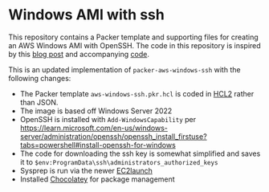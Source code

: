 # Windows AMI with ssh

This repository contains a Packer template and supporting files for creating an AWS Windows AMI with OpenSSH. The code in this repository is inspired by this [blog post](https://operator-error.com/2018/04/16/windows-amis-with-even/) and accompanying [code](https://github.com/jen20/packer-aws-windows-ssh).

This is an updated implementation of `packer-aws-windows-ssh` with the following changes:

- The Packer template `aws-windows-ssh.pkr.hcl` is coded in [HCL2](https://developer.hashicorp.com/packer/guides/hcl) rather than JSON.
- The image is based off Windows Server 2022
- OpenSSH is installed with `Add-WindowsCapability` per <https://learn.microsoft.com/en-us/windows-server/administration/openssh/openssh_install_firstuse?tabs=powershell#install-openssh-for-windows>
- The code for downloading the ssh key is somewhat simplified and saves it to `$env:ProgramData\ssh\administrators_authorized_keys`
- Sysprep is run via the newer [EC2launch](https://docs.aws.amazon.com/AWSEC2/latest/WindowsGuide/ec2launch.html)
- Installed [Chocolatey](https://chocolatey.org) for package management
